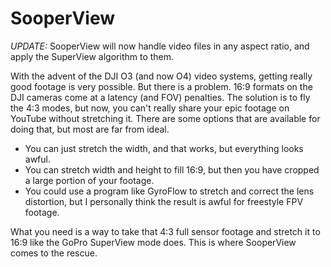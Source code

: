 # SooperView
*UPDATE:* SooperView will now handle video files in any aspect ratio, and apply the SuperView algorithm to them.

With the advent of the DJI O3 (and now O4) video systems, getting really good footage is very possible.  But there is a problem.  16:9 formats on the DJI cameras come at a latency (and FOV) penalties.  The solution is to fly the 4:3 modes, but now, you can't really share your epic footage on YouTube without stretching it.  There are some options that are available for doing that, but most are far from ideal.  

* You can just stretch the width, and that works, but everything looks awful.  
* You can stretch width and height to fill 16:9, but then you have cropped a large portion of your footage.
* You could use a program like GyroFlow to stretch and correct the lens distortion, but I personally think the result is awful for freestyle FPV footage.

What you need is a way to take that 4:3 full sensor footage and stretch it to 16:9 like the GoPro SuperView mode does.  This is where SooperView comes to the rescue.
